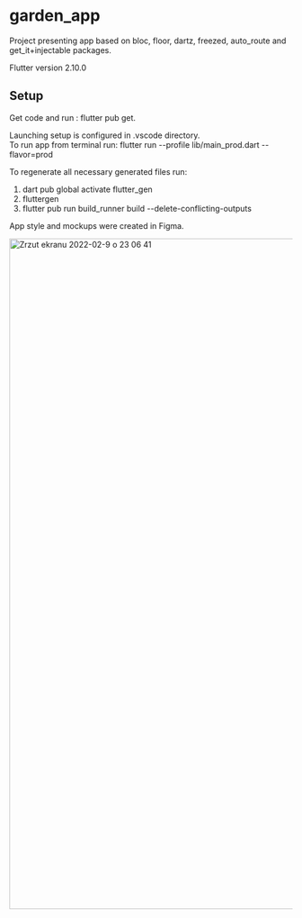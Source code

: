 # garden_app

Project presenting app based on bloc, floor, dartz, freezed, auto_route and get_it+injectable packages.

Flutter version 2.10.0

## Setup
Get code and run : flutter pub get.

Launching setup is configured in .vscode directory. <br>
To run app from terminal run: flutter run --profile lib/main_prod.dart --flavor=prod


To regenerate all necessary generated files run:
1) dart pub global activate flutter_gen
2) fluttergen
3) flutter pub run build_runner build --delete-conflicting-outputs



App style and mockups were created in Figma.

<img width="1191" alt="Zrzut ekranu 2022-02-9 o 23 06 41" src="https://user-images.githubusercontent.com/59336332/153298239-d11d2847-5db3-403e-bb73-01ebf015835a.png">
